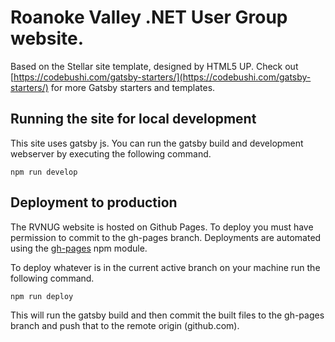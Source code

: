 # Roanoke Valley .NET User Group website.

Based on the Stellar site template, designed by HTML5 UP. Check out [https://codebushi.com/gatsby-starters/](https://codebushi.com/gatsby-starters/) for more Gatsby starters and templates.


## Running the site for local development

This site uses gatsby js. You can run the gatsby build and development webserver by executing the following command.

```shell
npm run develop
```


## Deployment to production

The RVNUG website is hosted on Github Pages. To deploy you must have permission to commit to the gh-pages branch.
Deployments are automated using the [gh-pages](https://www.npmjs.com/package/gh-pages) npm module.

To deploy whatever is in the current active branch on your machine run the following command.

```shell
npm run deploy
```

This will run the gatsby build and then commit the built files to the gh-pages branch and push that to the remote origin (github.com).
